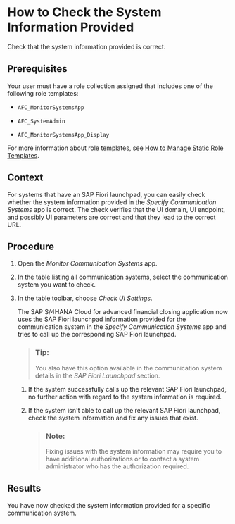 <!-- loio1f3c6ddae438455f82ae2ec8191c35c8 -->

# How to Check the System Information Provided

Check that the system information provided is correct.



<a name="loio1f3c6ddae438455f82ae2ec8191c35c8__prereq_htj_xfh_fvb"/>

## Prerequisites

Your user must have a role collection assigned that includes one of the following role templates:

-   `AFC_MonitorSystemsApp`

-   `AFC_SystemAdmin`

-   `AFC_MonitorSystemsApp_Display`


For more information about role templates, see [How to Manage Static Role Templates](User-Management/how-to-manage-static-role-templates-0cca34d.md).



## Context

For systems that have an SAP Fiori launchpad, you can easily check whether the system information provided in the *Specify Communication Systems* app is correct. The check verifies that the UI domain, UI endpoint, and possibly UI parameters are correct and that they lead to the correct URL.



## Procedure

1.  Open the *Monitor Communication Systems* app.

2.  In the table listing all communication systems, select the communication system you want to check.

3.  In the table toolbar, choose *Check UI Settings*.

    The SAP S/4HANA Cloud for advanced financial closing application now uses the SAP Fiori launchpad information provided for the communication system in the *Specify Communication Systems* app and tries to call up the corresponding SAP Fiori launchpad.

    > ### Tip:  
    > You also have this option available in the communication system details in the *SAP Fiori Launchpad* section.

    1.  If the system successfully calls up the relevant SAP Fiori launchpad, no further action with regard to the system information is required.

    2.  If the system isn't able to call up the relevant SAP Fiori launchpad, check the system information and fix any issues that exist.

        > ### Note:  
        > Fixing issues with the system information may require you to have additional authorizations or to contact a system administrator who has the authorization required.





<a name="loio1f3c6ddae438455f82ae2ec8191c35c8__result_h4v_vfh_fvb"/>

## Results

You have now checked the system information provided for a specific communication system.

